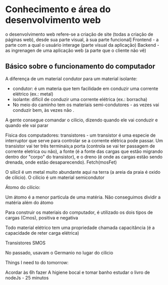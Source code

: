 # Conhecimento e área do desenvolvimento web

o desenvolvimento web refere-se a criação de site (todas a criação de páginas web), desde sua parte visual, à sua parte funcional]
Frontend - a parte com a qual o usuário interage (parte visual da aplicação)
Backend - as ingrenagen de uma aplicação web (a parte que o cliente não vê)

## Básico sobre o funcionamento do computador

A diferença de um material condutor para um material isolante:

- condutor: é um materia que tem facilidade em conduzir uma corrente elétrico (ex.: metal)
- isolante: difícil de conduzir uma corrente elétrica (ex.: borracha)
- No meio do caminho tem os materiais semi-condutores - as vezes vai conduzir bem, às vezes não .

A gente consegue comandar o cilicio, dizendo quando ele vai conduzir e quando ele vai parar

Física dos computadores: transistores - um transistor é uma especie de interruptor que serve para controlar se a corrente elétrica pode passar. Um transistor vai ter três terminais;a porta (controla se vai ter passagem de corrente eletrica ou não), a fonte (é a fonte das cargas que estão migrando dentro dor "corpo" do transistor), e o dreno (é onde as cargas estão sendo drenada, onde estão desaparecendo). Fetch(mosFet)

O silicil é um metal muito abundante aqui na terra (a areia da praia é oxido de cilicio). O cilicio é um material semicondutor

Átomo do cilicio:

Um átomo é a menor particula de uma matéria. Não conseguimos dividir a matéria além do átomo

Para construir os materiais do computador, é utilizado os dois tipos de cargas (Cmos), positiva e negativa

Todo material elétrico tem uma propriedade chamada capacitância (é a capacidade de reter carga elétrica)

Transistores SMOS

No passado, usavam o Germanio no lugar do cilicio

Things I need to do tomorrow:

Acordar às 6h
fazer A higiene bocal e tomar banho
estudar o livro de nodeJs - 25 minutos
